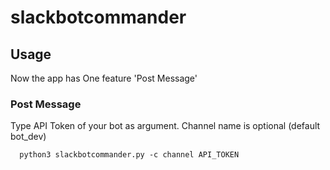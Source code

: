 # slackbotcommander


## Usage

Now the app has One feature 'Post Message'

### Post Message 

Type API Token of your bot as argument.
Channel name is optional (default bot_dev)

```
  python3 slackbotcommander.py -c channel API_TOKEN
```
